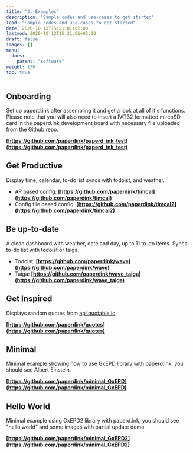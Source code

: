 ```yaml
---
title: "3. Examples"
description: "Sample codes and use-cases to get started"
lead: "Sample codes and use-cases to get started"
date: 2020-10-13T15:21:01+02:00
lastmod: 2020-10-13T15:21:01+02:00
draft: false
images: []
menu:
  docs:
    parent: "software"
weight: 130
toc: true
---
```


## Onboarding
Set up paperd.ink after assembling it and get a look at all of it's functions. Please note that you will also need to insert a FAT32 formatted mircoSD card in the paperd.ink development board with necessary file uploaded from the Github repo. 

**[https://github.com/paperdink/paperd_ink_test](https://github.com/paperdink/paperd_ink_test)**


## Get Productive
Display time, calendar, to-do list syncs with todoist, and weather.

- AP based config: **[https://github.com/paperdink/timcal](https://github.com/paperdink/timcal)**
- Config file based config: **[https://github.com/paperdink/timcal2](https://github.com/paperdink/timcal2)**

## Be up-to-date
A clean dashboard with weather, date and day, up to 11 to-do items. Syncs to-do list with todoist or taiga.

- Todoist: **[https://github.com/paperdink/wave](https://github.com/paperdink/wave)**
- Taiga: **[https://github.com/paperdink/wave_taiga](https://github.com/paperdink/wave_taiga)**

## Get Inspired
Displays random quotes from [api.quotable.io](api.quotable.io)

**[https://github.com/paperdink/quotes](https://github.com/paperdink/quotes)**

## Minimal
Minimal example showing how to use GxEPD library with paperd.ink, you should see Albert Einstein.

**[https://github.com/paperdink/minimal_GxEPD](https://github.com/paperdink/minimal_GxEPD)**

## Hello World
Minimal example using GxEPD2 library with paperd.ink, you should see "hello world" and some images with partial update demo.

**[https://github.com/paperdink/minimal_GxEPD2](https://github.com/paperdink/minimal_GxEPD2)**
